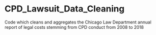 # CPD_Lawsuit_Data_Cleaning
Code which cleans and aggregates the Chicago Law Department annual report of legal costs stemming from CPD conduct from 2008 to 2018 
